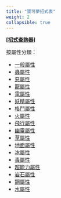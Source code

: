 ```yaml
---
title: "寶可夢招式表"
weight: 2
collapsible: true
---
```


<a href='{{< relref path="data/pokemon-moves/search-for-moves" >}}'><b>[招式查詢器]</b></a>

按屬性分類：
* <a href='{{< relref path="data/pokemon-moves/moves-normal" >}}'>一般屬性</a>
* <a href='{{< relref path="data/pokemon-moves/moves-bug" >}}'>蟲屬性</a>
* <a href='{{< relref path="data/pokemon-moves/moves-dark" >}}'>惡屬性</a>
* <a href='{{< relref path="data/pokemon-moves/moves-dragon" >}}'>龍屬性</a>
* <a href='{{< relref path="data/pokemon-moves/moves-electric" >}}'>電屬性</a>
* <a href='{{< relref path="data/pokemon-moves/moves-fairy" >}}'>妖精屬性</a>
* <a href='{{< relref path="data/pokemon-moves/moves-fighting" >}}'>格鬥屬性</a>
* <a href='{{< relref path="data/pokemon-moves/moves-fire" >}}'>火屬性</a>
* <a href='{{< relref path="data/pokemon-moves/moves-flying" >}}'>飛行屬性</a>
* <a href='{{< relref path="data/pokemon-moves/moves-ghost" >}}'>幽靈屬性</a>
* <a href='{{< relref path="data/pokemon-moves/moves-grass" >}}'>草屬性</a>
* <a href='{{< relref path="data/pokemon-moves/moves-ground" >}}'>地面屬性</a>
* <a href='{{< relref path="data/pokemon-moves/moves-ice" >}}'>冰屬性</a>
* <a href='{{< relref path="data/pokemon-moves/moves-poison" >}}'>毒屬性</a>
* <a href='{{< relref path="data/pokemon-moves/moves-psychic" >}}'>超能力屬性</a>
* <a href='{{< relref path="data/pokemon-moves/moves-rock" >}}'>岩石屬性</a>
* <a href='{{< relref path="data/pokemon-moves/moves-steel" >}}'>鋼屬性</a>
* <a href='{{< relref path="data/pokemon-moves/moves-water" >}}'>水屬性</a>